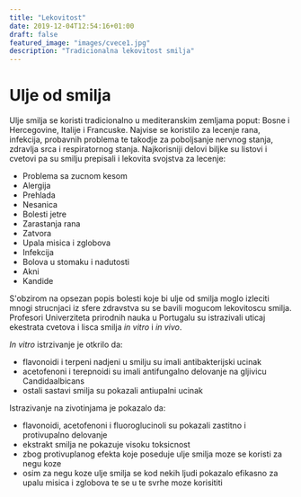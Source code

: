 ```yaml
---
title: "Lekovitost"
date: 2019-12-04T12:54:16+01:00
draft: false
featured_image: "images/cvece1.jpg"
description: "Tradicionalna lekovitost smilja"
---
```


# Ulje od smilja

Ulje smilja se koristi tradicionalno u mediteranskim zemljama poput: Bosne i Hercegovine, Italije i Francuske.
Najvise se koristilo za lecenje rana, infekcija, probavnih problema te takodje za poboljsanje nervnog stanja, zdravlja srca i respiratornog stanja. Najkorisniji delovi biljke su listovi i cvetovi pa su smilju prepisali i lekovita svojstva za lecenje:

- Problema sa zucnom kesom
- Alergija
- Prehlada
- Nesanica
- Bolesti jetre
- Zarastanja rana
- Zatvora
- Upala misica i zglobova
- Infekcija
- Bolova u stomaku i nadutosti
- Akni
- Kandide

S'obzirom na opsezan popis bolesti koje bi ulje od smilja moglo izleciti mnogi strucnjaci iz sfere zdravstva su se bavili mogucom lekovitoscu smilja. Profesori Univerziteta prirodnih nauka u Portugalu su istrazivali uticaj ekestrata cvetova i lisca smilja *in vitro* i *in vivo*.

*In vitro* istrzivanje je otkrilo da:
- flavonoidi i terpeni nadjeni u smilju su imali antibakterijski ucinak
- acetofenoni i terepnoidi su imali antifungalno delovanje na gljivicu Candidaalbicans
- ostali sastavi smilja su pokazali antiupalni ucinak

Istrazivanje na zivotinjama je pokazalo da:
- flavonoidi, acetofenoni i fluoroglucinoli su pokazali zastitno i protivupalno delovanje
- ekstrakt smilja ne pokazuje visoku toksicnost
- zbog protivuplanog efekta koje poseduje ulje smilja moze se koristi za negu koze
- osim za negu koze ulje smilja se kod nekih ljudi pokazalo efikasno za upalu misica i zglobova te se u te svrhe moze korisititi

